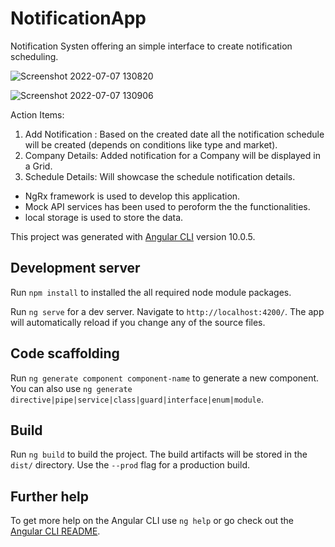 

# NotificationApp

Notification Systen offering an simple interface to create notification scheduling.

![Screenshot 2022-07-07 130820](https://user-images.githubusercontent.com/108822934/177723393-ad622725-6312-4cb8-9cc9-b8f1878000ed.png)


![Screenshot 2022-07-07 130906](https://user-images.githubusercontent.com/108822934/177723417-1a24ce70-160f-4b17-9e5c-37f1ed61a742.png)


Action Items:
1. Add Notification : Based on the created date all the notification schedule will be created (depends on conditions like type and market).
2. Company Details: Added notification for a Company will be displayed in a Grid.
3. Schedule Details: Will showcase the schedule notification details.

* NgRx framework is used to develop this application.
* Mock API services has been used to peroform the the functionalities.
* local storage is used to store the data.


This project was generated with [Angular CLI](https://github.com/angular/angular-cli) version 10.0.5.

## Development server
Run `npm install` to installed the all required node module packages.

Run `ng serve` for a dev server. Navigate to `http://localhost:4200/`. The app will automatically reload if you change any of the source files.

## Code scaffolding

Run `ng generate component component-name` to generate a new component. You can also use `ng generate directive|pipe|service|class|guard|interface|enum|module`.

## Build

Run `ng build` to build the project. The build artifacts will be stored in the `dist/` directory. Use the `--prod` flag for a production build.


## Further help

To get more help on the Angular CLI use `ng help` or go check out the [Angular CLI README](https://github.com/angular/angular-cli/blob/master/README.md).

